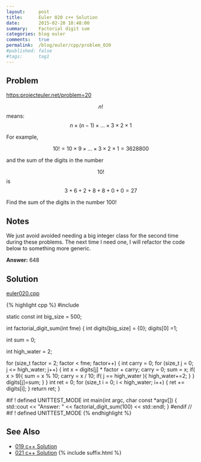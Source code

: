 ```yaml
---
layout:     post
title:      Euler 020 c++ Solution
date:       2015-02-20 10:48:00
summary:    Factorial digit sum
categories: blog euler
comments:   true
permalink:  /blog/euler/cpp/problem_020
#published: false
#tags:      tag1
---
```


## Problem

[https:projecteuler.net/problem=20](https:projecteuler.net/problem=20)

$$n!$$
means:
$$n × (n − 1) × ... × 3 × 2 × 1$$

For example,

$$10! = 10 × 9 × ... × 3 × 2 × 1 = 3628800$$

and the sum of the digits in the number

$$10!$$
is
$$3 + 6 + 2 + 8 + 8 + 0 + 0 = 27$$

Find the sum of the digits in the number 100!

## Notes
We just avoid avoided needing a big integer class for the second time during these problems. The next time I need one, I will refactor the code below to something more generic.

**Answer:** 648

## Solution

[euler020.cpp](https://github.com/tvarley/euler/blob/master/cpp/src/euler020.cpp)

{% highlight cpp %}
#include <iostream>

static const int big_size = 500;

int factorial_digit_sum(int fme)
{
  int digits[big_size] = {0};
  digits[0] =1;

  int sum = 0;

  int high_water = 2;

  for (size_t factor = 2; factor < fme; factor++) {
    int carry = 0;
    for (size_t j = 0; j <= high_water; j++) {
      int x = digits[j] * factor + carry;
      carry = 0;
      sum = x;
      if( x > 9){
        sum = x % 10;
        carry = x / 10;
        if( j == high_water ){
          high_water+=2;
        }
      }
      digits[j]=sum;
    }
  }
  int ret = 0;
  for (size_t i = 0; i < high_water; i++) {
    ret += digits[i];
  }
  return ret;
}


#if ! defined UNITTEST_MODE
int main(int argc, char const *argv[])
{
  std::cout << "Answer: " << factorial_digit_sum(100) << std::endl;
}
#endif // #if ! defined UNITTEST_MODE
{% endhighlight %}

## See Also
* [019 c++ Solution]({{site.baseurl}}/blog/euler/cpp/problem_019)
* [021 c++ Solution]({{site.baseurl}}/blog/euler/cpp/problem_021)
{% include suffix.html %}
